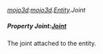 _[mojo3d](../../modules/mojo3d/mojo3d-module.md):[mojo3d](../../modules/mojo3d/mojo3d-module.md).[Entity](../../modules/mojo3d/mojo3d-entity_ext.md).Joint_
##### Property Joint:[Joint](../../modules/mojo3d/mojo3d-joint.md)
The joint attached to the entity.

